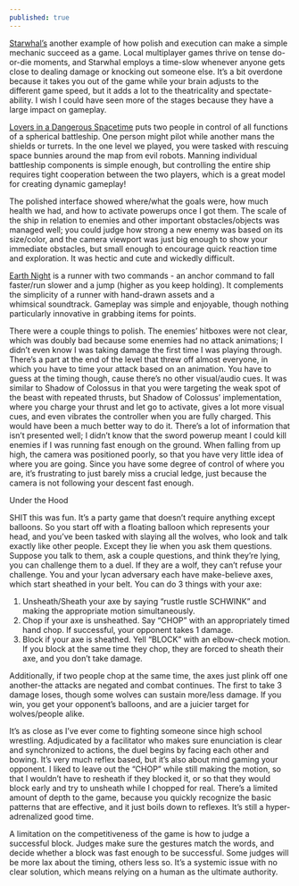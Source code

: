 ```yaml
---
published: true
---
```

[Starwhal’s](http://www.starwhal.com/) another example of how polish and execution can make a simple mechanic succeed as a game. Local multiplayer games thrive on tense do-or-die moments, and Starwhal employs a time-slow whenever anyone gets close to dealing damage or knocking out someone else. It’s a bit overdone because it takes you out of the game while your brain adjusts to the different game speed, but it adds a lot to the theatricality and spectate-ability. I wish I could have seen more of the stages because they have a large impact on gameplay.

[Lovers in a Dangerous Spacetime](http://www.asteroidbase.com/dangerous-spacetime/) puts two people in control of all functions of a spherical battleship. One person might pilot while another mans the shields or turrets. In the one level we played, you were tasked with rescuing space bunnies around the map from evil robots. Manning individual battleship components is simple enough, but controlling the entire ship requires tight cooperation between the two players, which is a great model for creating dynamic gameplay!

The polished interface showed where/what the goals were, how much health we had, and how to activate powerups once I got them. The scale of the ship in relation to enemies and other important obstacles/objects was managed well; you could judge how strong a new enemy was based on its size/color, and the camera viewport was just big enough to show your immediate obstacles, but small enough to encourage quick reaction time and exploration. It was hectic and cute and wickedly difficult.

[Earth Night](http://www.cleaversoft.com/#aboutyo) is a runner with two commands - an anchor command to fall faster/run slower and a jump (higher as you keep holding). It complements the simplicity of a runner with hand-drawn assets and a whimsical soundtrack. Gameplay was simple and enjoyable, though nothing particularly innovative in grabbing items for points.

There were a couple things to polish. The enemies’ hitboxes were not clear, which was doubly bad because some enemies had no attack animations; I didn’t even know I was taking damage the first time I was playing through. There’s a part at the end of the level that threw off almost everyone, in which you have to time your attack based on an animation. You have to guess at the timing though, cause there’s no other visual/audio cues. It was similar to Shadow of Colossus in that you were targeting the weak spot of the beast with repeated thrusts, but Shadow of Colossus’ implementation, where you charge your thrust and let go to activate, gives a lot more visual cues, and even vibrates the controller when you are fully charged. This would have been a much better way to do it. There’s a lot of information that isn’t presented well; I didn’t know that the sword powerup meant I could kill enemies if I was running fast enough on the ground. When falling from up high, the camera was positioned poorly, so that you have very little idea of where you are going. Since you have some degree of control of where you are, it’s frustrating to just barely miss a crucial ledge, just because the camera is not following your descent fast enough.

Under the Hood

SHIT this was fun. It’s a party game that doesn’t require anything except balloons. So you start off with a floating balloon which represents your head, and you’ve been tasked with slaying all the wolves, who look and talk exactly like other people. Except they lie when you ask them questions. Suppose you talk to them, ask a couple questions, and think they’re lying, you can challenge them to a duel. If they are a wolf, they can’t refuse your challenge. You and your lycan adversary each have make-believe axes, which start sheathed in your belt. You can do 3 things with your axe:

1. Unsheath/Sheath your axe by saying “rustle rustle SCHWINK” and making the appropriate motion simultaneously.
2. Chop if your axe is unsheathed. Say “CHOP” with an appropriately timed hand chop. If successful, your opponent takes 1 damage.
3. Block if your axe is sheathed. Yell “BLOCK” with an elbow-check motion. If you block at the same time they chop, they are forced to sheath their axe, and you don’t take damage.

Additionally, if two people chop at the same time, the axes just plink off one another-the attacks are negated and combat continues. The first to take 3 damage loses, though some wolves can sustain more/less damage. If you win, you get your opponent’s balloons, and are a juicier target for wolves/people alike.

It’s as close as I’ve ever come to fighting someone since high school wrestling. Adjudicated by a facilitator who makes sure enunciation is clear and synchronized to actions, the duel begins by facing each other and bowing. It’s very much reflex based, but it’s also about mind gaming your opponent. I liked to leave out the “CHOP” while still making the motion, so that I wouldn’t have to resheath if they blocked it, or so that they would block early and try to unsheath while I chopped for real. There’s a limited amount of depth to the game, because you quickly recognize the basic patterns that are effective, and it just boils down to reflexes. It’s still a hyper-adrenalized good time.

A limitation on the competitiveness of the game is how to judge a successful block. Judges make sure the gestures match the words, and decide whether a block was fast enough to be successful. Some judges will be more lax about the timing, others less so. It’s a systemic issue with no clear solution, which means relying on a human as the ultimate authority.
